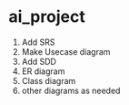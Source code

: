# ai_project

1. Add SRS 
2. Make Usecase diagram
3. Add SDD
3. ER diagram
4. Class diagram
5. other diagrams as needed
